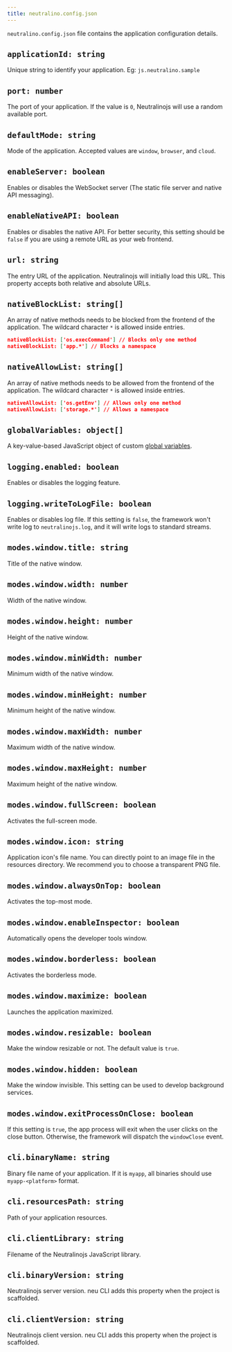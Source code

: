 ```yaml
---
title: neutralino.config.json
---
```


`neutralino.config.json` file contains the application configuration details. 

## `applicationId: string`
Unique string to identify your application. Eg: `js.neutralino.sample`

## `port: number`
The port of your application. If the value is `0`, Neutralinojs will use a random available port.

## `defaultMode: string`
Mode of the application. Accepted values are `window`, `browser`, and `cloud`.

## `enableServer: boolean`
Enables or disables the WebSocket server (The static file server and native API messaging).

## `enableNativeAPI: boolean`
Enables or disables the native API. For better security, this setting should be `false` if you are using a
remote URL as your web frontend.

## `url: string`
The entry URL of the application. Neutralinojs will initially load this URL.
This property accepts both relative and absolute URLs.

## `nativeBlockList: string[]`
An array of native methods needs to be blocked from the frontend of the application. The wildcard character `*` is allowed
inside entries.

```json
nativeBlockList: ['os.execCommand'] // Blocks only one method
nativeBlockList: ['app.*'] // Blocks a namespace
```

## `nativeAllowList: string[]`
An array of native methods needs to be allowed from the frontend of the application. The wildcard character `*` is allowed
inside entries.

```json
nativeAllowList: ['os.getEnv'] // Allows only one method
nativeAllowList: ['storage.*'] // Allows a namespace
```

## `globalVariables: object[]`
A key-value-based JavaScript object of custom [global variables](../api/global-variables#custom-global-variables).

## `logging.enabled: boolean`
Enables or disables the logging feature.

## `logging.writeToLogFile: boolean`
Enables or disables log file. If this setting is `false`, the framework won't write log to `neutralinojs.log`,
and it will write logs to standard streams.

## `modes.window.title: string`
Title of the native window.

## `modes.window.width: number`
Width of the native window.

## `modes.window.height: number`
Height of the native window.

## `modes.window.minWidth: number`
Minimum width of the native window.

## `modes.window.minHeight: number`
Minimum height of the native window.

## `modes.window.maxWidth: number`
Maximum width of the native window.

## `modes.window.maxHeight: number`
Maximum height of the native window.

## `modes.window.fullScreen: boolean`
Activates the full-screen mode.

## `modes.window.icon: string`
Application icon's file name. You can directly point to an image file in the
resources directory. We recommend you to choose a transparent PNG file.

## `modes.window.alwaysOnTop: boolean`
Activates the top-most mode.

## `modes.window.enableInspector: boolean`
Automatically opens the developer tools window.

## `modes.window.borderless: boolean`
Activates the borderless mode.

## `modes.window.maximize: boolean`
Launches the application maximized.

## `modes.window.resizable: boolean`
Make the window resizable or not. The default value is `true`.

## `modes.window.hidden: boolean`
Make the window invisible. This setting can be used to develop background services.

## `modes.window.exitProcessOnClose: boolean`
If this setting is `true`, the app process will exit when the user clicks on the close button. Otherwise,
the framework will dispatch the `windowClose` event.

## `cli.binaryName: string`
Binary file name of your application. If it is `myapp`, all binaries should use
`myapp-<platform>` format.

## `cli.resourcesPath: string`
Path of your application resources.

## `cli.clientLibrary: string`
Filename of the Neutralinojs JavaScript library.

## `cli.binaryVersion: string`
Neutralinojs server version. neu CLI adds this property when the project is scaffolded.

## `cli.clientVersion: string`
Neutralinojs client version. neu CLI adds this property when the project is scaffolded.
